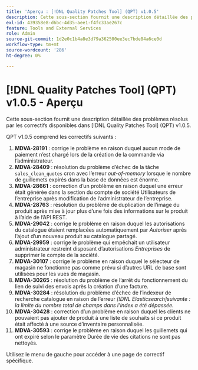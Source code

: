 ```yaml
---
title: 'Aperçu : [!DNL Quality Patches Tool] (QPT) v1.0.5'
description: Cette sous-section fournit une description détaillée des problèmes résolus par les correctifs disponibles dans [!DNL Quality Patches Tool] (QPT) v1.0.5.
exl-id: 439358e8-d6bc-4d35-aee1-f4fc33ae267c
feature: Tools and External Services
role: Admin
source-git-commit: 1d2e0c1b4a8e3d79a362500ee3ec7bde84a6ce0d
workflow-type: tm+mt
source-wordcount: '286'
ht-degree: 0%

---
```


# [!DNL Quality Patches Tool] (QPT) v1.0.5 - Aperçu

Cette sous-section fournit une description détaillée des problèmes résolus par les correctifs disponibles dans [!DNL Quality Patches Tool] (QPT) v1.0.5.

QPT v1.0.5 comprend les correctifs suivants :

1. **MDVA-28191** : corrige le problème en raison duquel aucun mode de paiement n’est chargé lors de la création de la commande via l’administrateur.
1. **MDVA-28409** : résolution du problème d’échec de la tâche `sales_clean_quotes` cron avec l’erreur *out-of-memory* lorsque le nombre de guillemets expirés dans la base de données est énorme.
1. **MDVA-28661** : correction d’un problème en raison duquel une erreur était générée dans la section du compte de société Utilisateurs de l’entreprise après modification de l’administrateur de l’entreprise.
1. **MDVA-28763** : résolution du problème de duplication de l’image du produit après mise à jour plus d’une fois des informations sur le produit à l’aide de l’API REST.
1. **MDVA-29042** : corrige le problème en raison duquel les autorisations du catalogue étaient remplacées automatiquement par *Autoriser* après l’ajout d’un nouveau produit au catalogue partagé.
1. **MDVA-29959** : corrige le problème qui empêchait un utilisateur administrateur restreint disposant d’autorisations *Entreprises* de supprimer le compte de la société.
1. **MDVA-30107** : corrige le problème en raison duquel le sélecteur de magasin ne fonctionne pas comme prévu si d’autres URL de base sont utilisées pour les vues de magasin.
1. **MDVA-30265** : résolution du problème de l’arrêt du fonctionnement du lien de suivi des envois après la création d’une facture.
1. **MDVA-30284** : résolution du problème d’échec de l’indexeur de recherche catalogue en raison de l’erreur *[!DNL Elasticsearch]suivante : la limite du nombre total de champs dans l’index a été dépassée.*
1. **MDVA-30428** : correction d’un problème en raison duquel les clients ne pouvaient pas ajouter de produit à une liste de souhaits si ce produit était affecté à une source d’inventaire personnalisée.
1. **MDVA-30593** : corrige le problème en raison duquel les guillemets qui ont expiré selon le paramètre Durée de vie des citations ne sont pas nettoyés.

Utilisez le menu de gauche pour accéder à une page de correctif spécifique.
